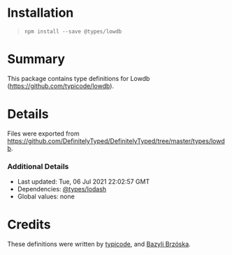 # Installation
> `npm install --save @types/lowdb`

# Summary
This package contains type definitions for Lowdb (https://github.com/typicode/lowdb).

# Details
Files were exported from https://github.com/DefinitelyTyped/DefinitelyTyped/tree/master/types/lowdb.

### Additional Details
 * Last updated: Tue, 06 Jul 2021 22:02:57 GMT
 * Dependencies: [@types/lodash](https://npmjs.com/package/@types/lodash)
 * Global values: none

# Credits
These definitions were written by [typicode](https://github.com/typicode), and [Bazyli Brzóska](https://github.com/niieani).
